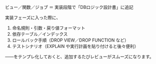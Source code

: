 ビュー／関数／ジョブ ＝ 実装段階で「DBロジック設計書」に追記  
  
実装フェーズに入った際に、  
1. 命名規則・引数・戻り値フォーマット  
1. 依存テーブル／インデックス  
1. ロールバック手順（DROP VIEW／DROP FUNCTION など）  
1. テストシナリオ（EXPLAIN や実行計画を貼り付けると後々便利）  

――をテンプレ化しておくと、追加するたびレビューがスムーズになります。